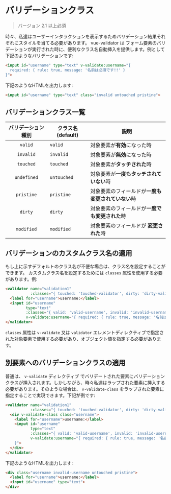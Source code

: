 # バリデーションクラス

> バージョン 2.1 以上必須

時々、私達はユーザーインタラクションを表示するためバリデーション結果それぞれにスタイルを当てる必要があります。 vue-validator は フォーム要素のバリデーションが実行された時に、便利なクラス名自動挿入を提供します。例として下記のようなバリデーションです:

```html
<input id="username" type="text" v-validate:username="{
  required: { rule: true, message: '名前は必須です!!' }
}">
```

下記のようなHTMLを出力します:

```html
<input id="username" type="text" class="invalid untouched pristine">
```

## バリデーションクラス一覧
| バリデーション種別 | クラス名 (default) | 説明|
|:---:|---|---|
| `valid` | `valid` | 対象要素が**有効**になった時 |
| `invalid` | `invalid` | 対象要素が**無効**になった時 |
| `touched` | `touched` | 対象要素が**タッチされた**時 |
| `undefined` | `untouched` | 対象要素が**一度もタッチされていない**時 |
| `pristine` | `pristine` | 対象要素のフィールドが**一度も変更されていない**時 |
| `dirty` | `dirty` | 対象要素のフィールドが**一度でも変更された**時 |
| `modified` | `modified` | 対象要素のフィールドが **変更された**時 |

## バリデーションのカスタムクラス名の適用 
もし上に示すデフォルトのクラス名が不便な場合は、クラス名を設定することができます。 カスタムクラス名を設定するためには `classes` 属性を使用する必要があります。例:

```html
<validator name="validation1" 
           :classes="{ touched: 'touched-validator', dirty: 'dirty-validator' }">
  <label for="username">username:</label>
  <input id="username" 
         type="text" 
         :classes="{ valid: 'valid-username', invalid: 'invalid-username' }" 
         v-validate:username="{ required: { rule: true, message: '名前は必須です!!' } }">
</validator>
```

`classes` 属性は `v-validate` 又は `validator` エレメントディレクティブで指定された対象要素で使用する必要があり、オブジェクト値を指定する必要があります。 

## 別要素へのバリデーションクラスの適用

普通は、 `v-validate` ディレクティブ でバリデートされた要素にバリデーションクラスが挿入されます。しかしながら、時々私達はラップされた要素に挿入する必要があります。そのような場合は、 `v-validate-class` をラップされた要素に指定することで実現できます。下記が例です:


```html
<validator name="validation1" 
           :classes="{ touched: 'touched-validator', dirty: 'dirty-validator' }">
  <div v-validate-class class="username">
    <label for="username">username:</label>
    <input id="username" 
           type="text" 
           :classes="{ valid: 'valid-username', invalid: 'invalid-username' }" 
           v-validate:username="{ required: { rule: true, message: '名前は必須です!!' }
    }">
  </div>
</validator>
```

下記のようなHTMLを出力します:

```html
<div class="username invalid-username untouched pristine">
  <label for="username">username:</label>
  <input id="username" type="text">
</div>
```

